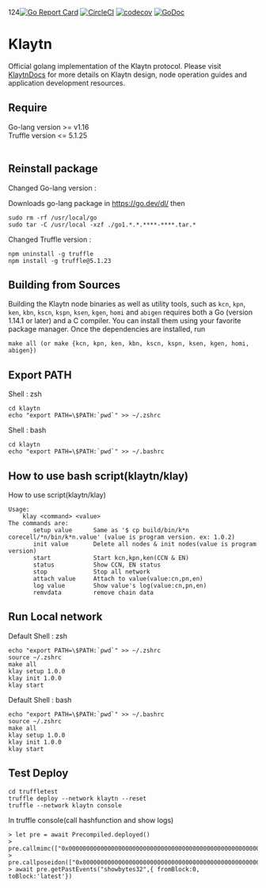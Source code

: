 124[![Go Report Card](https://goreportcard.com/badge/github.com/klaytn/klaytn)](https://goreportcard.com/report/github.com/klaytn/klaytn)
[![CircleCI](https://circleci.com/gh/klaytn/klaytn/tree/dev.svg?style=svg)](https://circleci.com/gh/klaytn/klaytn/tree/dev)
[![codecov](https://codecov.io/gh/klaytn/klaytn/branch/dev/graph/badge.svg)](https://codecov.io/gh/klaytn/klaytn)
[![GoDoc](https://godoc.org/github.com/klaytn/klaytn?status.svg)](https://pkg.go.dev/github.com/klaytn/klaytn)

# Klaytn

Official golang implementation of the Klaytn protocol. Please visit [KlaytnDocs](https://docs.klaytn.com/) for more details on Klaytn design, node operation guides and application development resources.
## Require
Go-lang version >= v1.16  
Truffle version <= 5.1.25  <br/><br/>

## Reinstall package
Changed Go-lang version :  

 Downloads go-lang package in <https://go.dev/dl/>  then   
```
sudo rm -rf /usr/local/go
sudo tar -C /usr/local -xzf ./go1.*.*.****-****.tar.*
```


Changed Truffle version :  
```
npm uninstall -g truffle
npm install -g truffle@5.1.23 
```
## Building from Sources

Building the Klaytn node binaries as well as utility tools, such as `kcn`, `kpn`, `ken`, `kbn`, `kscn`, `kspn`, `ksen`, `kgen`, `homi` and `abigen` requires
both a Go (version 1.14.1 or later) and a C compiler. You can install them using
your favorite package manager.
Once the dependencies are installed, run

    make all (or make {kcn, kpn, ken, kbn, kscn, kspn, ksen, kgen, homi, abigen})

## Export PATH
Shell : zsh
```
cd klaytn
echo "export PATH=\$PATH:`pwd`" >> ~/.zshrc
```
Shell : bash
```
cd klaytn
echo "export PATH=\$PATH:`pwd`" >> ~/.bashrc
```

## How to use bash script(klaytn/klay)

How to use script(klaytn/klay)
```
Usage:
    klay <command> <value>
The commands are:
       setup value      Same as '$ cp build/bin/k*n corecell/*n/bin/k*n.value' (value is program version. ex: 1.0.2)
       init value       Delete all nodes & init nodes(value is program version)
       start            Start kcn,kpn,ken(CCN & EN)
       status           Show CCN, EN status
       stop             Stop all network
       attach value     Attach to value(value:cn,pn,en)
       log value        Show value's log(value:cn,pn,en)
       remvdata         remove chain data
```

## Run Local network 
Default Shell : zsh
```
echo "export PATH=\$PATH:`pwd`" >> ~/.zshrc
source ~/.zshrc
make all
klay setup 1.0.0
klay init 1.0.0
klay start
```
Default Shell : bash
```
echo "export PATH=\$PATH:`pwd`" >> ~/.bashrc
source ~/.zshrc
make all
klay setup 1.0.0
klay init 1.0.0
klay start
```

## Test Deploy

```
cd truffletest
truffle deploy --network klaytn --reset
truffle --network klaytn console
```
In truffle console(call hashfunction and show logs)
```
> let pre = await Precompiled.deployed()
> pre.callmimc(["0x0000000000000000000000000000000000000000000000000000000000000000"])
> pre.callposeidon(["0x0000000000000000000000000000000000000000000000000000000000000001"])
> await pre.getPastEvents("showbytes32",{ fromBlock:0, toBlock:'latest'})
```